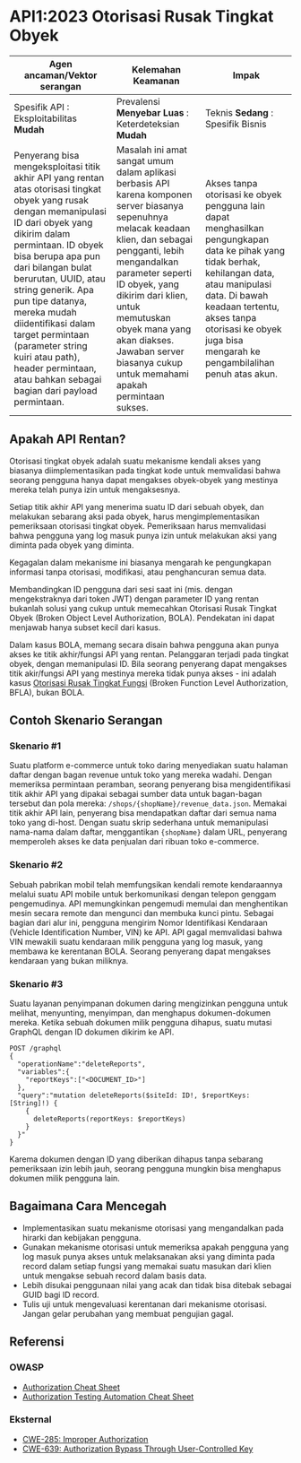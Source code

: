 # API1:2023 Otorisasi Rusak Tingkat Obyek

| Agen ancaman/Vektor serangan| Kelemahan Keamanan | Impak |
| - | - | - |
| Spesifik API : Eksploitabilitas **Mudah** | Prevalensi **Menyebar Luas** : Keterdeteksian **Mudah** | Teknis **Sedang** : Spesifik Bisnis |
| Penyerang bisa mengeksploitasi titik akhir API yang rentan atas otorisasi tingkat obyek yang rusak dengan memanipulasi ID dari obyek yang dikirim dalam permintaan. ID obyek bisa berupa apa pun dari bilangan bulat berurutan, UUID, atau string generik. Apa pun tipe datanya, mereka mudah diidentifikasi dalam target permintaan (parameter string kuiri atau path), header permintaan, atau bahkan sebagai bagian dari payload permintaan. | Masalah ini amat sangat umum dalam aplikasi berbasis API karena komponen server biasanya sepenuhnya melacak keadaan klien, dan sebagai pengganti, lebih mengandalkan parameter seperti ID obyek, yang dikirim dari klien, untuk memutuskan obyek mana yang akan diakses. Jawaban server biasanya cukup untuk memahami apakah permintaan sukses. | Akses tanpa otorisasi ke obyek pengguna lain dapat menghasilkan pengungkapan data ke pihak yang tidak berhak, kehilangan data, atau manipulasi data. Di bawah keadaan tertentu, akses tanpa otorisasi ke obyek juga bisa mengarah ke pengambilalihan penuh atas akun. |

## Apakah API Rentan?

Otorisasi tingkat obyek adalah suatu mekanisme kendali akses yang biasanya
diimplementasikan pada tingkat kode untuk memvalidasi bahwa seorang pengguna
hanya dapat mengakses obyek-obyek yang mestinya mereka telah punya izin
untuk mengaksesnya.

Setiap titik akhir API yang menerima suatu ID dari sebuah obyek, dan melakukan
sebarang aksi pada obyek, harus mengimplementasikan pemeriksaan otorisasi
tingkat obyek. Pemeriksaan harus memvalidasi bahwa pengguna yang log masuk
punya izin untuk melakukan aksi yang diminta pada obyek yang diminta.

Kegagalan dalam mekanisme ini biasanya mengarah ke pengungkapan informasi
tanpa otorisasi, modifikasi, atau penghancuran semua data.

Membandingkan ID pengguna dari sesi saat ini (mis. dengan mengekstraknya
dari token JWT) dengan parameter ID yang rentan bukanlah solusi yang cukup
untuk memecahkan Otorisasi Rusak Tingkat Obyek (Broken Object Level
Authorization, BOLA). Pendekatan ini dapat menjawab hanya subset kecil dari
kasus.

Dalam kasus BOLA, memang secara disain bahwa pengguna akan punya akses 
ke titik akhir/fungsi API yang rentan. Pelanggaran terjadi pada tingkat
obyek, dengan memanipulasi ID. Bila seorang penyerang dapat mengakses titik
akir/fungsi API yang mestinya mereka tidak punya akses - ini adalah kasus
[Otorisasi Rusak Tingkat Fungsi][5] (Broken Function Level Authorization, 
BFLA), bukan BOLA.

## Contoh Skenario Serangan

### Skenario #1

Suatu platform e-commerce untuk toko daring menyediakan suatu halaman
daftar dengan bagan revenue untuk toko yang mereka wadahi. Dengan memeriksa
permintaan peramban, seorang penyerang bisa mengidentifikasi titik akhir API
yang dipakai sebagai sumber data untuk bagan-bagan tersebut dan pola mereka:
`/shops/{shopName}/revenue_data.json`. Memakai titik akhir API lain,
penyerang bisa mendapatkan daftar dari semua nama toko yang di-host. Dengan
suatu skrip sederhana untuk memanipulasi nama-nama dalam daftar, menggantikan
`{shopName}` dalam URL, penyerang memperoleh akses ke data penjualan dari
ribuan toko e-commerce.

### Skenario #2

Sebuah pabrikan mobil telah memfungsikan kendali remote kendaraannya 
melalui suatu API mobile untuk berkomunikasi dengan telepon genggam 
pengemudinya. API memungkinkan pengemudi memulai dan menghentikan mesin 
secara remote dan mengunci dan membuka kunci pintu. Sebagai bagian dari alur 
ini, pengguna mengirim Nomor Identifikasi Kendaraan (Vehicle Identification 
Number, VIN) ke API. 
API gagal memvalidasi bahwa VIN mewakili suatu kendaraan milik pengguna yang
log masuk, yang membawa ke kerentanan BOLA. Seorang penyerang dapat mengakses
kendaraan yang bukan miliknya.

### Skenario #3

Suatu layanan penyimpanan dokumen daring mengizinkan pengguna untuk melihat,
menyunting, menyimpan, dan menghapus dokumen-dokumen mereka. Ketika sebuah
dokumen milik pengguna dihapus, suatu mutasi GraphQL dengan ID dokumen 
dikirim ke API.

```
POST /graphql
{
  "operationName":"deleteReports",
  "variables":{
    "reportKeys":["<DOCUMENT_ID>"]
  },
  "query":"mutation deleteReports($siteId: ID!, $reportKeys: [String]!) {
    {
      deleteReports(reportKeys: $reportKeys)
    }
  }"
}
```

Karema dokumen dengan ID yang diberikan dihapus tanpa sebarang pemeriksaan
izin lebih jauh, seorang pengguna mungkin bisa menghapus dokumen milik
pengguna lain.

## Bagaimana Cara Mencegah

* Implementasikan suatu mekanisme otorisasi yang mengandalkan pada hirarki
  dan kebijakan pengguna.
* Gunakan mekanisme otorisasi untuk memeriksa apakah pengguna yang log masuk
  punya akses untuk melaksanakan aksi yang diminta pada record dalam setiap
  fungsi yang memakai suatu masukan dari klien untuk mengakse sebuah record
  dalam basis data.
* Lebih disukai penggunaan nilai yang acak dan tidak bisa ditebak sebagai
  GUID bagi ID record.
* Tulis uji untuk mengevaluasi kerentanan dari mekanisme otorisasi. Jangan
  gelar perubahan yang membuat pengujian gagal.

## Referensi

### OWASP

* [Authorization Cheat Sheet][1]
* [Authorization Testing Automation Cheat Sheet][2]

### Eksternal

* [CWE-285: Improper Authorization][3]
* [CWE-639: Authorization Bypass Through User-Controlled Key][4]

[1]: https://cheatsheetseries.owasp.org/cheatsheets/Authorization_Cheat_Sheet.html
[2]: https://cheatsheetseries.owasp.org/cheatsheets/Authorization_Testing_Automation_Cheat_Sheet.html
[3]: https://cwe.mitre.org/data/definitions/285.html
[4]: https://cwe.mitre.org/data/definitions/639.html
[5]: ./0xa5-broken-function-level-authorization.md
